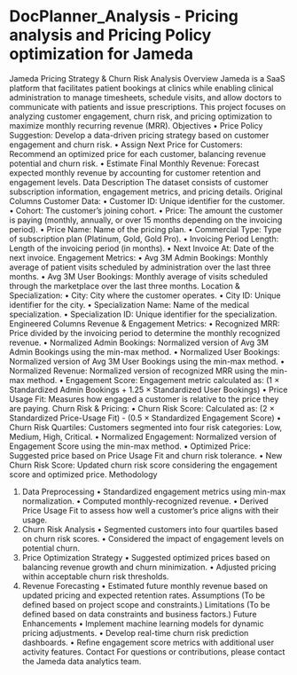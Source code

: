 # DocPlanner_Analysis - Pricing analysis and Pricing Policy optimization for Jameda

Jameda Pricing Strategy & Churn Risk Analysis
Overview
Jameda is a SaaS platform that facilitates patient bookings at clinics while enabling clinical administration to manage timesheets, schedule visits, and allow doctors to communicate with patients and issue prescriptions. This project focuses on analyzing customer engagement, churn risk, and pricing optimization to maximize monthly recurring revenue (MRR).
Objectives
•	Price Policy Suggestion: Develop a data-driven pricing strategy based on customer engagement and churn risk.
•	Assign Next Price for Customers: Recommend an optimized price for each customer, balancing revenue potential and churn risk.
•	Estimate Final Monthly Revenue: Forecast expected monthly revenue by accounting for customer retention and engagement levels.
Data Description
The dataset consists of customer subscription information, engagement metrics, and pricing details.
Original Columns
Customer Data:
•	Customer ID: Unique identifier for the customer.
•	Cohort: The customer’s joining cohort.
•	Price: The amount the customer is paying (monthly, annually, or over 15 months depending on the invoicing period).
•	Price Name: Name of the pricing plan.
•	Commercial Type: Type of subscription plan (Platinum, Gold, Gold Pro).
•	Invoicing Period Length: Length of the invoicing period (in months).
•	Next Invoice At: Date of the next invoice.
Engagement Metrics:
•	Avg 3M Admin Bookings: Monthly average of patient visits scheduled by administration over the last three months.
•	Avg 3M User Bookings: Monthly average of visits scheduled through the marketplace over the last three months.
Location & Specialization:
•	City: City where the customer operates.
•	City ID: Unique identifier for the city.
•	Specialization Name: Name of the medical specialization.
•	Specialization ID: Unique identifier for the specialization.
Engineered Columns
Revenue & Engagement Metrics:
•	Recognized MRR: Price divided by the invoicing period to determine the monthly recognized revenue.
•	Normalized Admin Bookings: Normalized version of Avg 3M Admin Bookings using the min-max method.
•	Normalized User Bookings: Normalized version of Avg 3M User Bookings using the min-max method.
•	Normalized Revenue: Normalized version of recognized MRR using the min-max method.
•	Engagement Score: Engagement metric calculated as:
(1 × Standardized Admin Bookings + 1.25 × Standardized User Bookings)
•	Price Usage Fit: Measures how engaged a customer is relative to the price they are paying.
Churn Risk & Pricing:
•	Churn Risk Score: Calculated as:
(2 × Standardized Price-Usage Fit) - (0.5 × Standardized Engagement Score)
•	Churn Risk Quartiles: Customers segmented into four risk categories: Low, Medium, High, Critical.
•	Normalized Engagement: Normalized version of Engagement Score using the min-max method.
•	Optimized Price: Suggested price based on Price Usage Fit and churn risk tolerance.
•	New Churn Risk Score: Updated churn risk score considering the engagement score and optimized price.
Methodology
1. Data Preprocessing
•	Standardized engagement metrics using min-max normalization.
•	Computed monthly-recognized revenue.
•	Derived Price Usage Fit to assess how well a customer’s price aligns with their usage.
2. Churn Risk Analysis
•	Segmented customers into four quartiles based on churn risk scores.
•	Considered the impact of engagement levels on potential churn.
3. Price Optimization Strategy
•	Suggested optimized prices based on balancing revenue growth and churn minimization.
•	Adjusted pricing within acceptable churn risk thresholds.
4. Revenue Forecasting
•	Estimated future monthly revenue based on updated pricing and expected retention rates.
Assumptions
(To be defined based on project scope and constraints.)
Limitations
(To be defined based on data constraints and business factors.)
Future Enhancements
•	Implement machine learning models for dynamic pricing adjustments.
•	Develop real-time churn risk prediction dashboards.
•	Refine engagement score metrics with additional user activity features.
Contact
For questions or contributions, please contact the Jameda data analytics team.



